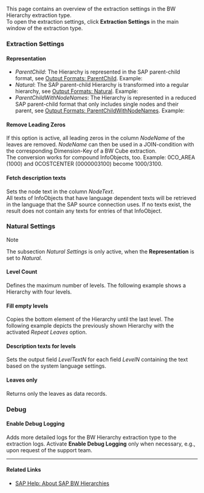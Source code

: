 This page contains an overview of the extraction settings in the BW Hierarchy extraction type.\
To open the extraction settings, click ****Extraction Settings**** in the main window of the extraction type.

### Extraction Settings

#### Representation

- *ParentChild*: The Hierarchy is represented in the SAP parent-child format, see [Output Formats: ParentChild](../output-format/#parentchild-format). Example:
- *Natural*: The SAP parent-child Hierarchy is transformed into a regular hierarchy, see [Output Formats: Natural](../output-format/#natural-format). Example:
- *ParentChildWithNodeNames*: The Hierarchy is represented in a reduced SAP parent-child format that only includes single nodes and their parent, see [Output Formats: ParentChildWithNodeNames](../output-format/#parentchildwithnodenames-format). Example:

#### Remove Leading Zeros

If this option is active, all leading zeros in the column *NodeName* of the leaves are removed. *NodeName* can then be used in a JOIN-condition with the corresponding Dimension-Key of a BW Cube extraction.\
The conversion works for compound InfoObjects, too. Example: 0CO_AREA (1000) and 0COSTCENTER (0000003100) become 1000/3100.

#### Fetch description texts

Sets the node text in the column *NodeText*.\
All texts of InfoObjects that have language dependent texts will be retrieved in the language that the SAP source connection uses. If no texts exist, the result does not contain any texts for entries of that InfoObject.

### Natural Settings

Note

The subsection *Natural Settings* is only active, when the **Representation** is set to *Natural*.

#### Level Count

Defines the maximum number of levels. The following example shows a Hierarchy with four levels.

#### Fill empty levels

Copies the bottom element of the Hierarchy until the last level. The following example depicts the previously shown Hierarchy with the activated *Repeat Leaves* option.

#### Description texts for levels

Sets the output field *LevelTextN* for each field *LevelN* containing the text based on the system language settings.

#### Leaves only

Returns only the leaves as data records.

### Debug

#### Enable Debug Logging

Adds more detailed logs for the BW Hierarchy extraction type to the extraction logs. Activate **Enable Debug Logging** only when necessary, e.g., upon request of the support team.

______________________________________________________________________

#### Related Links

- [SAP Help: About SAP BW Hierarchies](https://help.sap.com/saphelp_scm41/helpdata/en/90/fd36709c6411d5b4000050dadfb23f/content.htm?no_cache=true)
